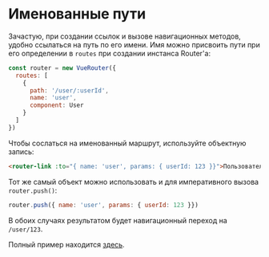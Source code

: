 # Именованные пути

Зачастую, при создании ссылок и вызове навигационных методов, удобно ссылаться на путь по его имени. Имя можно присвоить пути при его определении в `routes` при создании инстанса Router'а:

``` js
const router = new VueRouter({
  routes: [
    {
      path: '/user/:userId',
      name: 'user',
      component: User
    }
  ]
})
```

Чтобы сослаться на именованный маршрут, используйте объектную запись:

``` html
<router-link :to="{ name: 'user', params: { userId: 123 }}">Пользователь</router-link>
```

Тот же самый объект можно использовать и для императивного вызова `router.push()`:

``` js
router.push({ name: 'user', params: { userId: 123 }})
```

В обоих случаях результатом будет навигационный переход на `/user/123`.

Полный пример находится [здесь](https://github.com/vuejs/vue-router/blob/dev/examples/named-routes/app.js).

